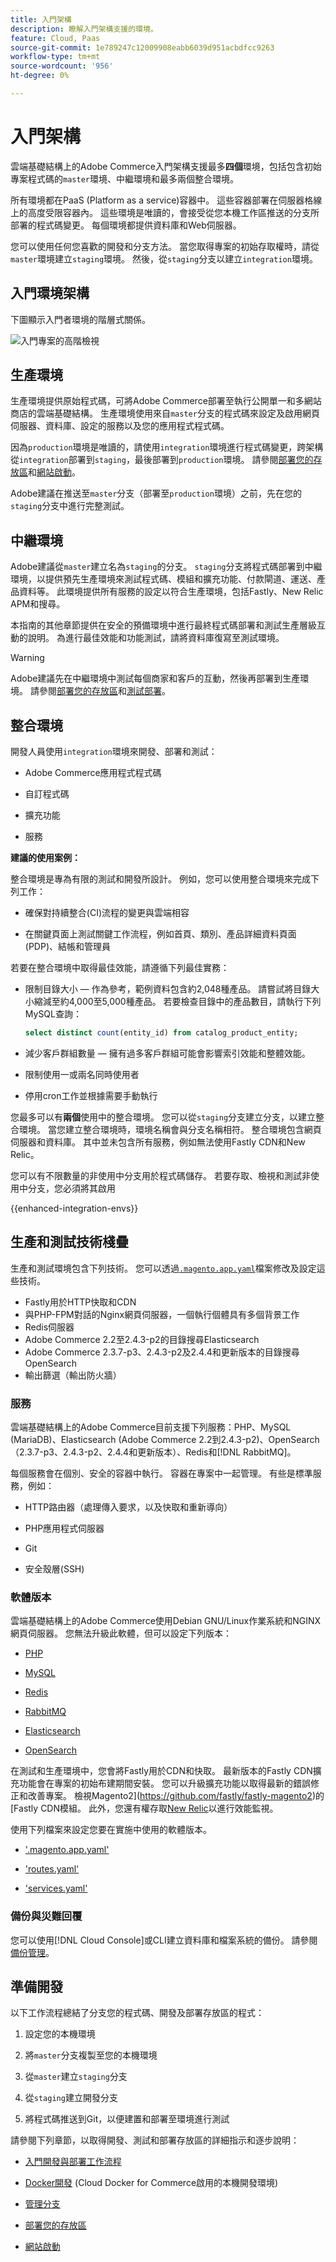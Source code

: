 ```yaml
---
title: 入門架構
description: 瞭解入門架構支援的環境。
feature: Cloud, Paas
source-git-commit: 1e789247c12009908eabb6039d951acbdfcc9263
workflow-type: tm+mt
source-wordcount: '956'
ht-degree: 0%

---
```


# 入門架構

雲端基礎結構上的Adobe Commerce入門架構支援最多&#x200B;**四個**&#x200B;環境，包括包含初始專案程式碼的`master`環境、中繼環境和最多兩個整合環境。

所有環境都在PaaS (Platform as a service)容器中。 這些容器部署在伺服器格線上的高度受限容器內。 這些環境是唯讀的，會接受從您本機工作區推送的分支所部署的程式碼變更。 每個環境都提供資料庫和Web伺服器。

您可以使用任何您喜歡的開發和分支方法。 當您取得專案的初始存取權時，請從`master`環境建立`staging`環境。 然後，從`staging`分支以建立`integration`環境。

## 入門環境架構

下圖顯示入門者環境的階層式關係。

![入門專案的高階檢視](../../assets/starter/architecture.png)

## 生產環境

生產環境提供原始程式碼，可將Adobe Commerce部署至執行公開單一和多網站商店的雲端基礎結構。 生產環境使用來自`master`分支的程式碼來設定及啟用網頁伺服器、資料庫、設定的服務以及您的應用程式程式碼。

因為`production`環境是唯讀的，請使用`integration`環境進行程式碼變更，跨架構從`integration`部署到`staging`，最後部署到`production`環境。 請參閱[部署您的存放區](../deploy/staging-production.md)和[網站啟動](../launch/overview.md)。

Adobe建議在推送至`master`分支（部署至`production`環境）之前，先在您的`staging`分支中進行完整測試。

## 中繼環境

Adobe建議從`master`建立名為`staging`的分支。 `staging`分支將程式碼部署到中繼環境，以提供預先生產環境來測試程式碼、模組和擴充功能、付款閘道、運送、產品資料等。 此環境提供所有服務的設定以符合生產環境，包括Fastly、New Relic APM和搜尋。

本指南的其他章節提供在安全的預備環境中進行最終程式碼部署和測試生產層級互動的說明。 為進行最佳效能和功能測試，請將資料庫復寫至測試環境。

>[!WARNING]
>
>Adobe建議先在中繼環境中測試每個商家和客戶的互動，然後再部署到生產環境。 請參閱[部署您的存放區](../deploy/staging-production.md)和[測試部署](../test/staging-and-production.md)。

## 整合環境

開發人員使用`integration`環境來開發、部署和測試：

- Adobe Commerce應用程式程式碼

- 自訂程式碼

- 擴充功能

- 服務

**建議的使用案例：**

整合環境是專為有限的測試和開發所設計。 例如，您可以使用整合環境來完成下列工作：

- 確保對持續整合(CI)流程的變更與雲端相容

- 在關鍵頁面上測試關鍵工作流程，例如首頁、類別、產品詳細資料頁面(PDP)、結帳和管理員

若要在整合環境中取得最佳效能，請遵循下列最佳實務：

- 限制目錄大小 — 作為參考，範例資料包含約2,048種產品。 請嘗試將目錄大小縮減至約4,000至5,000種產品。
若要檢查目錄中的產品數目，請執行下列MySQL查詢：

  ```sql
  select distinct count(entity_id) from catalog_product_entity;
  ```

- 減少客戶群組數量 — 擁有過多客戶群組可能會影響索引效能和整體效能。

- 限制使用一或兩名同時使用者

- 停用cron工作並根據需要手動執行

您最多可以有&#x200B;**兩個**&#x200B;使用中的整合環境。 您可以從`staging`分支建立分支，以建立整合環境。 當您建立整合環境時，環境名稱會與分支名稱相符。 整合環境包含網頁伺服器和資料庫。 其中並未包含所有服務，例如無法使用Fastly CDN和New Relic。

您可以有不限數量的非使用中分支用於程式碼儲存。 若要存取、檢視和測試非使用中分支，您必須將其啟用

{{enhanced-integration-envs}}

## 生產和測試技術棧疊

生產和測試環境包含下列技術。 您可以透過[`.magento.app.yaml`](../application/configure-app-yaml.md)檔案修改及設定這些技術。

- Fastly用於HTTP快取和CDN
- 與PHP-FPM對話的Nginx網頁伺服器，一個執行個體具有多個背景工作
- Redis伺服器
- Adobe Commerce 2.2至2.4.3-p2的目錄搜尋Elasticsearch
- Adobe Commerce 2.3.7-p3、2.4.3-p2及2.4.4和更新版本的目錄搜尋OpenSearch
- 輸出篩選（輸出防火牆）

### 服務

雲端基礎結構上的Adobe Commerce目前支援下列服務：PHP、MySQL (MariaDB)、Elasticsearch (Adobe Commerce 2.2到2.4.3-p2)、OpenSearch （2.3.7-p3、2.4.3-p2、2.4.4和更新版本）、Redis和[!DNL RabbitMQ]。

每個服務會在個別、安全的容器中執行。 容器在專案中一起管理。 有些是標準服務，例如：

- HTTP路由器（處理傳入要求，以及快取和重新導向）

- PHP應用程式伺服器

- Git

- 安全殼層(SSH)

### 軟體版本

雲端基礎結構上的Adobe Commerce使用Debian GNU/Linux作業系統和NGINX網頁伺服器。 您無法升級此軟體，但可以設定下列版本：

- [PHP](../application/php-settings.md)

- [MySQL](../services/mysql.md)

- [Redis](../services/redis.md)

- [RabbitMQ](../services/rabbitmq.md)

- [Elasticsearch](../services/elasticsearch.md)

- [OpenSearch](../services/opensearch.md)

在測試和生產環境中，您會將Fastly用於CDN和快取。 最新版本的Fastly CDN擴充功能會在專案的初始布建期間安裝。 您可以升級擴充功能以取得最新的錯誤修正和改善專案。 檢視Magento2](https://github.com/fastly/fastly-magento2)的[Fastly CDN模組。 此外，您還有權存取[New Relic](../monitor/account-management.md)以進行效能監視。

使用下列檔案來設定您要在實施中使用的軟體版本。

- [&#39;.magento.app.yaml&#39;](../application/configure-app-yaml.md)

- [&#39;routes.yaml&#39;](../routes/routes-yaml.md)

- [&#39;services.yaml&#39;](../services/services-yaml.md)

### 備份與災難回覆

您可以使用[!DNL Cloud Console]或CLI建立資料庫和檔案系統的備份。 請參閱[備份管理](../storage/snapshots.md)。

## 準備開發

以下工作流程總結了分支您的程式碼、開發及部署存放區的程式：

1. 設定您的本機環境

1. 將`master`分支複製至您的本機環境

1. 從`master`建立`staging`分支

1. 從`staging`建立開發分支

1. 將程式碼推送到Git，以便建置和部署至環境進行測試

請參閱下列章節，以取得開發、測試和部署存放區的詳細指示和逐步說明：

- [入門開發與部署工作流程](starter-develop-deploy-workflow.md)

- [Docker開發](../dev-tools/cloud-docker.md) (Cloud Docker for Commerce啟用的本機開發環境)

- [管理分支](../project/console-branches.md)

- [部署您的存放區](../deploy/staging-production.md)

- [網站啟動](../launch/overview.md)
